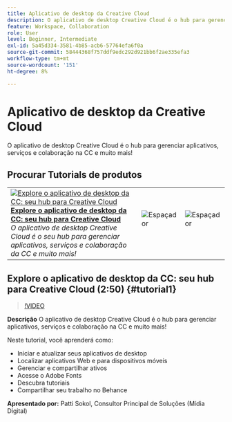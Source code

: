 ```yaml
---
title: Aplicativo de desktop da Creative Cloud
description: O aplicativo de desktop Creative Cloud é o hub para gerenciar aplicativos, serviços e colaboração na CC e muito mais!
feature: Workspace, Collaboration
role: User
level: Beginner, Intermediate
exl-id: 5a45d334-3581-4b85-acb6-57764efa6f0a
source-git-commit: 58444368f757ddf9edc292d921bb6f2ae335efa3
workflow-type: tm+mt
source-wordcount: '151'
ht-degree: 8%

---
```


# Aplicativo de desktop da Creative Cloud

O aplicativo de desktop Creative Cloud é o hub para gerenciar aplicativos, serviços e colaboração na CC e muito mais!

## Procurar Tutorials de produtos

<table style="table-layout:fixed">
<tr>
 <td>
   <a href="creativeclouddesktopapp.md#tutorial1">
      <img alt="Explore o aplicativo de desktop da CC: seu hub para 
Creative Cloud" src="../assets/ccda_overview_sokol_thumbnail.jpg" />
   </a>
    <div>
   <a href="creativeclouddesktopapp.md#tutorial1"><strong>Explore o aplicativo de desktop da CC: seu hub para 
Creative Cloud</strong></a>
    </div>
    <em>O aplicativo de desktop Creative Cloud é o seu hub para gerenciar aplicativos, serviços e colaboração da CC e muito mais!</em>
    <br>
  </td>
  <td>
    <img alt="Espaçador" src="../assets/Whitespacer.png" />
    <div>
    <br>
  </td>
  <td>
    <img alt="Espaçador" src="../assets/Whitespacer.png" />
    <div>
    <br>
  </td>
</tr>
</table>

## Explore o aplicativo de desktop da CC: seu hub para Creative Cloud (2:50) {#tutorial1}

>[!VIDEO](https://video.tv.adobe.com/v/327095?hidetitle=true)

**Descrição**
O aplicativo de desktop Creative Cloud é o hub para gerenciar aplicativos, serviços e colaboração na CC e muito mais!

Neste tutorial, você aprenderá como:
* Iniciar e atualizar seus aplicativos de desktop
* Localizar aplicativos Web e para dispositivos móveis
* Gerenciar e compartilhar ativos
* Acesse o Adobe Fonts
* Descubra tutoriais
* Compartilhar seu trabalho no Behance

**Apresentado por:**
Patti Sokol, Consultor Principal de Soluções (Mídia Digital)
